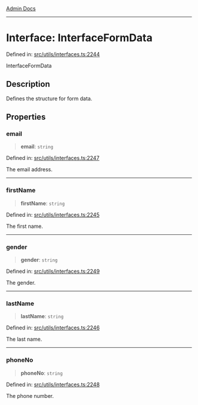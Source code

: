[Admin Docs](/)

***

# Interface: InterfaceFormData

Defined in: [src/utils/interfaces.ts:2244](https://github.com/PalisadoesFoundation/talawa-admin/blob/main/src/utils/interfaces.ts#L2244)

InterfaceFormData

## Description

Defines the structure for form data.

## Properties

### email

> **email**: `string`

Defined in: [src/utils/interfaces.ts:2247](https://github.com/PalisadoesFoundation/talawa-admin/blob/main/src/utils/interfaces.ts#L2247)

The email address.

***

### firstName

> **firstName**: `string`

Defined in: [src/utils/interfaces.ts:2245](https://github.com/PalisadoesFoundation/talawa-admin/blob/main/src/utils/interfaces.ts#L2245)

The first name.

***

### gender

> **gender**: `string`

Defined in: [src/utils/interfaces.ts:2249](https://github.com/PalisadoesFoundation/talawa-admin/blob/main/src/utils/interfaces.ts#L2249)

The gender.

***

### lastName

> **lastName**: `string`

Defined in: [src/utils/interfaces.ts:2246](https://github.com/PalisadoesFoundation/talawa-admin/blob/main/src/utils/interfaces.ts#L2246)

The last name.

***

### phoneNo

> **phoneNo**: `string`

Defined in: [src/utils/interfaces.ts:2248](https://github.com/PalisadoesFoundation/talawa-admin/blob/main/src/utils/interfaces.ts#L2248)

The phone number.

